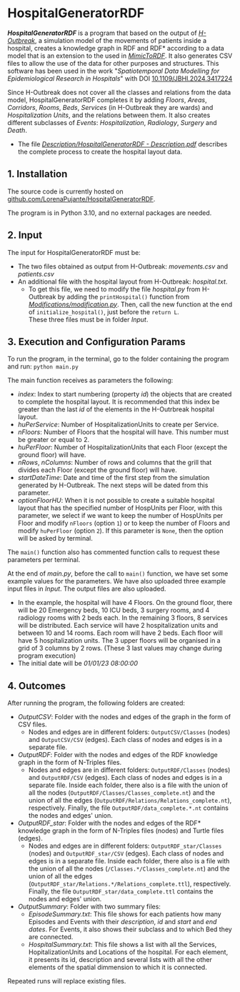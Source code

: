 # HospitalGeneratorRDF

**_HospitalGeneratorRDF_** is a program that based on the output of [_H-Outbreak_](https://github.com/denissekim/Simulation-Model), a simulation model of the movements of patients inside a hospital, creates a knowledge graph in RDF and RDF* according to a data model that is an extension to the used in [_MimicToRDF_](https://github.com/LorenaPujante/MimicToRDF). It also generates CSV files to allow the use of the data for other purposes and structures. This software has been used in the work "_Spatiotemporal Data Modelling for Epidemiological Research in Hospitals_" with DOI [10.1109/JBHI.2024.3417224](https://ieeexplore.ieee.org/document/10568325) 

Since H-Outbreak does not cover all the classes and relations from the data model, HospitalGeneratorRDF completes it by adding _Floors_, _Areas_, _Corridors_, _Rooms_, _Beds_, _Services_ (in H-Outbreak they are wards) and _Hospitalization Units_, and the relations between them. It also creates different subclasses of _Events_: _Hospitalization_, _Radiology_, _Surgery_ and _Death_.
- The file [_Description/HospitalGeneratorRDF - Description.pdf_](https://github.com/LorenaPujante/HospitalGeneratorRDF/blob/main/Description/HospitalGeneratorRDF%20-%20Description.pdf) describes the complete process to create the hospital layout data.


## 1. Installation
The source code is currently hosted on [github.com/LorenaPujante/HospitalGeneratorRDF](https://github.com/LorenaPujante/HospitalGeneratorRDF).

The program is in Python 3.10, and no external packages are needed.

## 2. Input
The input for HospitalGeneratorRDF must be: 
- The two files obtained as output from H-Outbreak: _movements.csv_ and _patients.csv_
- An additional file with the hospital layout from H-Outbreak: _hospital.txt_.
	- To get this file, we need to modify the file _hospital.py_ from H-Outbreak by adding the `printHospital()` function from [_Modifications/modification.py_](https://github.com/LorenaPujante/HospitalGeneratorRDF/blob/main/Modifications/modification.py). Then, call the new function at the end of `initialize_hospital()`, just before the `return L`.     
These three files must be in folder _Input_.

## 3. Execution and Configuration Params
To run the program, in the terminal, go to the folder containing the program and run: `python main.py`

The main function receives as parameters the following:
- _index_: Index to start numbering (property _id_) the objects that are created to complete the hospital layout. It is recommended that this index be greater than the last _id_ of the elements in the H-Outrbreak hospital layout.
- _huPerService_: Number of HospitalizationUnits to create per Service.
- _nFloors_: Number of Floors that the hospital will have. This number must be greater or equal to 2.
- _huPerFloor_: Number of HospitalizationUnits that each Floor (except the ground floor) will have.
- _nRows_, _nColumns_: Number of rows and columns that the grill that divides each Floor (except the ground floor) will have.
- _startDateTime_: Date and time of the first step from the simulation generated by H-Outbreak. The next steps will be dated from this parameter.
- _optionFloorHU_: When it is not possible to create a suitable hospital layout that has the specified number of HospUnits per Floor, with this parameter, we select if we want to keep the number of HospUnits per Floor and modify `nFloors` (option `1`) or to keep the number of Floors and modify `huPerFloor` (option `2`). If this parameter is `None`, then the option will be asked by terminal.

The `main()` function also has commented function calls to request these parameters per terminal.

At the end of _main.py_, before the call to `main()` function, we have set some example values for the parameters. We have also uploaded three example input files in _Input_. The output files are also uploaded.
- In the example, the hospital will have 4 Floors. On the ground floor, there will be 20 Emergency beds, 10 ICU beds, 3 surgery rooms, and 4 radiology rooms with 2 beds each. In the remaining 3 floors, 8 services will be distributed. Each service will have 2 hospitalization units and between 10 and 14 rooms. Each room will have 2 beds. Each floor will have 5 hospitalization units. The 3 upper floors will be organised in a grid of 3 columns by 2 rows. (These 3 last values may change during program execution)
- The initial date will be _01/01/23 08:00:00_


## 4. Outcomes
After running the program, the following folders are created:
- _OutputCSV_: Folder with the nodes and edges of the graph in the form of CSV files.
	- Nodes and edges are in different folders: `OutputCSV/Classes` (nodes) and `OutputCSV/CSV` (edges). Each class of nodes and edges is in a separate file.
- _OutputRDF_: Folder with the nodes and edges of the RDF knowledge graph in the form of N-Triples files.
	- Nodes and edges are in different folders: `OutputRDF/Classes` (nodes) and `OutputRDF/CSV` (edges). Each class of nodes and edges is in a separate file. Inside each folder, there also is a file with the union of all the nodes (`OutputRDF/Classes/Classes_complete.nt`) and the union of all the edges (`OutputRDF/Relations/Relations_complete.nt`), respectively. Finally, the file `OutputRDF/data_complete.*.nt` contains the nodes and edges' union.
- _OutputRDF_star_: Folder with the nodes and edges of the RDF* knowledge graph in the form of N-Triples files (nodes) and Turtle files (edges).
	- Nodes and edges are in different folders: `OutputRDF_star/Classes` (nodes) and `OutputRDF_star/CSV` (edges). Each class of nodes and edges is in a separate file. Inside each folder, there also is a file with the union of all the nodes (`/Classes.*/Classes_complete.nt`) and the union of all the edges (`OutputRDF_star/Relations.*/Relations_complete.ttl`), respectively. Finally, the file `OutputRDF_star/data_complete.ttl` contains the nodes and edges' union.
- _OutputSummary_: Folder with two summary files:
  - _EpisodeSummary.txt_: This file shows for each patients how many Episodes and Events with their _description_, _id_ and _start_ and _end dates_. For Events, it also shows their subclass and to which Bed they are connected.
  - _HospitalSummary.txt_: This file shows a list with all the Services, HopitalizationUnits and Locations of the hospital. For each element, it presents its id, description and several lists with all the other elements of the spatial dimmension to which it is connected.     

Repeated runs will replace existing files.
